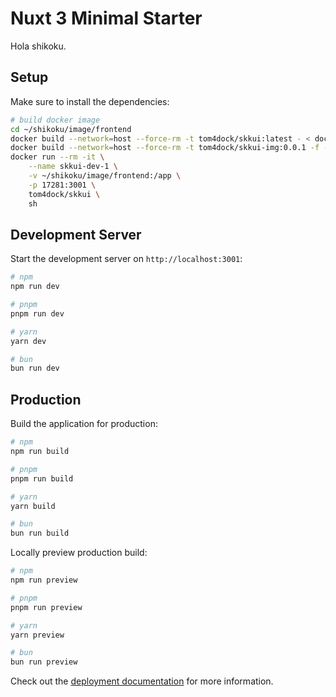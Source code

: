 # Nuxt 3 Minimal Starter

Hola shikoku.

## Setup

Make sure to install the dependencies:

```bash
# build docker image
cd ~/shikoku/image/frontend
docker build --network=host --force-rm -t tom4dock/skkui:latest - < dockerfile-dev
docker build --network=host --force-rm -t tom4dock/skkui-img:0.0.1 -f - . < Dockerfile            
docker run --rm -it \
    --name skkui-dev-1 \
    -v ~/shikoku/image/frontend:/app \
    -p 17281:3001 \
    tom4dock/skkui \
    sh


```

## Development Server

Start the development server on `http://localhost:3001`:

```bash
# npm
npm run dev

# pnpm
pnpm run dev

# yarn
yarn dev

# bun
bun run dev
```

## Production

Build the application for production:

```bash
# npm
npm run build

# pnpm
pnpm run build

# yarn
yarn build

# bun
bun run build
```

Locally preview production build:

```bash
# npm
npm run preview

# pnpm
pnpm run preview

# yarn
yarn preview

# bun
bun run preview
```

Check out the [deployment documentation](https://nuxt.com/docs/getting-started/deployment) for more information.
